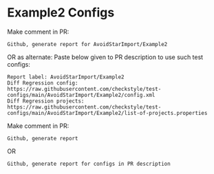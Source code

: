 # Example2 Configs
Make comment in PR:
```
Github, generate report for AvoidStarImport/Example2
```
OR as alternate:
Paste below given to PR description to use such test configs:
```
Report label: AvoidStarImport/Example2
Diff Regression config: https://raw.githubusercontent.com/checkstyle/test-configs/main/AvoidStarImport/Example2/config.xml
Diff Regression projects: https://raw.githubusercontent.com/checkstyle/test-configs/main/AvoidStarImport/Example2/list-of-projects.properties
```
Make comment in PR:
```
Github, generate report
```
OR
```
Github, generate report for configs in PR description
```
